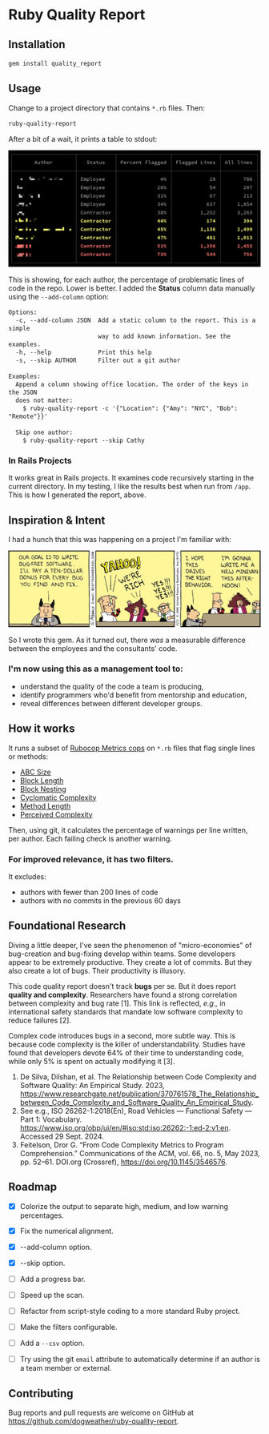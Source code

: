 # Ruby Quality Report

## Installation

```sh
gem install quality_report
```

## Usage

Change to a project directory that contains `*.rb` files. Then:

```sh
ruby-quality-report
```

After a bit of a wait, it prints a table to stdout:

![Screenshot](quality-report-screenshot-2@2x.webp)

This is showing, for each author, the percentage of problematic lines of code in the repo. Lower is better.
I added the **Status** column data manually using the `--add-column` option:

```
Options:
  -c, --add-column JSON  Add a static column to the report. This is a simple
                         way to add known information. See the examples.
  -h, --help             Print this help
  -s, --skip AUTHOR      Filter out a git author

Examples:
  Append a column showing office location. The order of the keys in the JSON
  does not matter:
    $ ruby-quality-report -c '{"Location": {"Amy": "NYC", "Bob": "Remote"}}'

  Skip one author:
    $ ruby-quality-report --skip Cathy
```

### In Rails Projects

It works great in Rails projects. It examines code recursively starting in the current directory. In my testing,
I like the results best when run from `/app`. This is how I generated the report, above.

## Inspiration & Intent

I had a hunch that this was happening on a project I'm familiar with:

![Dilbert Strip: Bug Bonus](dilbert-bug-bounty.jpeg)

So I wrote this gem. As it turned out, there _was_ a measurable difference between the employees and the consultants' code.

### I'm now using this as a management tool to:

- understand the quality of the code a team is producing,
- identify programmers who'd benefit from mentorship and education,
- reveal differences between different developer groups.


## How it works

It runs a subset of [Rubocop Metrics cops](https://docs.rubocop.org/rubocop/cops_metrics.html) on `*.rb` files that flag single lines or methods:

- [ABC Size](https://docs.rubocop.org/rubocop/cops_metrics.html#metricsabcsize)
- [Block Length](https://docs.rubocop.org/rubocop/cops_metrics.html#metricsblocklength)
- [Block Nesting](https://docs.rubocop.org/rubocop/cops_metrics.html#metricsblocknesting)
- [Cyclomatic Complexity](https://docs.rubocop.org/rubocop/cops_metrics.html#metricscyclomaticcomplexity)
- [Method Length](https://docs.rubocop.org/rubocop/cops_metrics.html#metricsmethodlength)
- [Perceived Complexity](https://docs.rubocop.org/rubocop/cops_metrics.html#metricsperceivedcomplexity)

Then, using git, it calculates the percentage of warnings per line written, per author. Each failing check is another warning.
### For improved relevance, it has two filters.

It excludes:

- authors with fewer than 200 lines of code
- authors with no commits in the previous 60 days


## Foundational Research

Diving a little deeper, I've seen the phenomenon of "micro-economies" of bug-creation and bug-fixing develop within teams. Some developers appear to be extremely productive. They create a lot of commits. But they also create a lot of bugs. Their productivity is illusory.

This code quality report doesn't track **bugs** per se. But it does report **quality and complexity**. Researchers have found a strong correlation between complexity and bug rate [1]. This link is reflected, _e.g.,_ in international safety standards that mandate low software complexity to reduce failures [2].

Complex code introduces bugs in a second, more subtle way. This is because code complexity is the killer of understandability. Studies have found that developers devote 64% of their time to understanding code, while only 5% is spent on actually modifying it [3].

1. De Silva, Dilshan, et al. The Relationship between Code Complexity and Software Quality: An Empirical Study. 2023, https://www.researchgate.net/publication/370761578_The_Relationship_between_Code_Complexity_and_Software_Quality_An_Empirical_Study.
2.  See e.g., ISO 26262-1:2018(En), Road Vehicles — Functional Safety — Part 1: Vocabulary. https://www.iso.org/obp/ui/en/#iso:std:iso:26262:-1:ed-2:v1:en. Accessed 29 Sept. 2024.
3.  Feitelson, Dror G. “From Code Complexity Metrics to Program Comprehension.” Communications of the ACM, vol. 66, no. 5, May 2023, pp. 52–61. DOI.org (Crossref), https://doi.org/10.1145/3546576.


## Roadmap

- [x] Colorize the output to separate high, medium, and low warning percentages.
- [x] Fix the numerical alignment.
- [x] --add-column option.
- [x] --skip option.
- [ ] Add a progress bar.
- [ ] Speed up the scan.
- [ ] Refactor from script-style coding to a more standard Ruby project.
- [ ] Make the filters configurable.
- [ ] Add a `--csv` option.
- [ ] Try using the git `email` attribute to automatically determine if an author is a team member or external.


## Contributing

Bug reports and pull requests are welcome on GitHub at https://github.com/dogweather/ruby-quality-report.
